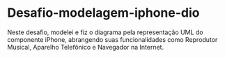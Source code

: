 # Desafio-modelagem-iphone-dio
Neste desafio, modelei e fiz o diagrama pela representação UML do componente iPhone, abrangendo suas funcionalidades como Reprodutor Musical, Aparelho Telefônico e Navegador na Internet.
